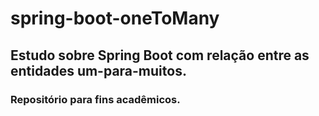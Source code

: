 # spring-boot-oneToMany

## Estudo sobre Spring Boot com relação entre as entidades um-para-muitos.
### Repositório para fins acadêmicos. 
